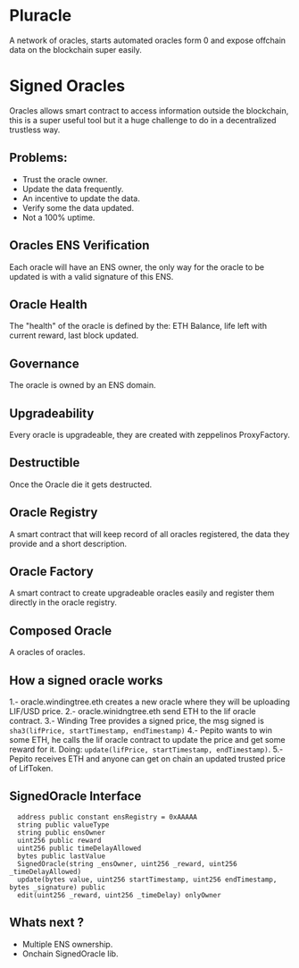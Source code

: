 # Pluracle

A network of oracles, starts automated oracles form 0 and expose offchain data on the blockchain super easily.

# Signed Oracles

Oracles allows smart contract to access information outside the blockchain, this is a super useful tool but it a huge challenge to do in a decentralized trustless way.

## Problems:

- Trust the oracle owner.
- Update the data frequently.
- An incentive to update the data.
- Verify some the data updated.
- Not a 100% uptime.

## Oracles ENS Verification

Each oracle will have an ENS owner, the only way for the oracle to be updated is with a valid signature of this ENS.

## Oracle Health

The "health" of the oracle is defined by the: ETH Balance, life left with current reward, last block updated.

## Governance

The oracle is owned by an ENS domain.

## Upgradeability

Every oracle is upgradeable, they are created with zeppelinos ProxyFactory.

## Destructible

Once the Oracle die it gets destructed.

## Oracle Registry

A smart contract that will keep record of all oracles registered, the data they provide and a short description.

## Oracle Factory

A smart contract to create upgradeable oracles easily and register them directly in the oracle registry.

## Composed Oracle

A oracles of oracles.

## How a signed oracle works

1.- oracle.windingtree.eth creates a new oracle where they will be uploading LIF/USD price.
2.- oracle.winidngtree.eth send ETH to the lif oracle contract.
3.- Winding Tree provides a signed price, the msg signed is `sha3(lifPrice, startTimestamp, endTimestamp)`
4.- Pepito wants to win some ETH, he calls the lif oracle contract to update the price and get some reward for it. Doing: `update(lifPrice, startTimestamp, endTimestamp)`.
5.- Pepito receives ETH and anyone can get on chain an updated trusted price of LifToken.

## SignedOracle Interface

```
  address public constant ensRegistry = 0xAAAAA
  string public valueType
  string public ensOwner
  uint256 public reward
  uint256 public timeDelayAllowed
  bytes public lastValue
  SignedOracle(string _ensOwner, uint256 _reward, uint256 _timeDelayAllowed)
  update(bytes value, uint256 startTimestamp, uint256 endTimestamp, bytes _signature) public
  edit(uint256 _reward, uint256 _timeDelay) onlyOwner
```

## Whats next ?

- Multiple ENS ownership.
- Onchain SignedOracle lib.
